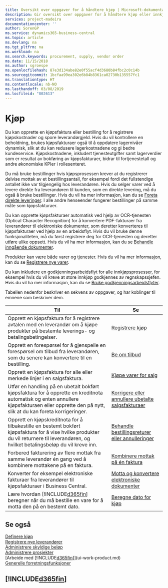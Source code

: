 ```yaml
---
title: Oversikt over oppgaver for å håndtere kjøp | Microsoft-dokumentasjon
description: Gir oversikt over oppgaver for å håndtere kjøp eller innkjøpsprosesser, inkludert hvordan kjøpsfakturaer og bestillinger fungerer.
services: project-madeira
documentationcenter: ''
author: SorenGP
ms.service: dynamics365-business-central
ms.topic: article
ms.devlang: na
ms.tgt_pltfrm: na
ms.workload: na
ms.search.keywords: procurement, supply, vendor order
ms.date: 11/15/2018
ms.author: sgroespe
ms.openlocfilehash: 87e3d134abe82e0f55acf4d3680b84fbc2c0c14b
ms.sourcegitcommit: 1bcfaa99ea302e6b84b8361ca02730b135557fc1
ms.translationtype: HT
ms.contentlocale: nb-NO
ms.lasthandoff: 03/08/2019
ms.locfileid: "802613"
---
```

# <a name="purchasing"></a>Kjøp
Du kan opprette en kjøpsfaktura eller bestilling for å registrere kjøpskostnader og spore leverandørgjeld. Hvis du vil kontrollere en beholdning, brukes kjøpsfakturaer også til å oppdatere lagernivåer dynamisk, slik at du kan redusere lagerkostnadene og gi bedre kundeservice. Kjøpskostnadene, inkludert tjenesteutgifter samt lagerverdier som er resultat av bokføring av kjøpsfakturaer, bidrar til fortjenestetall og andre økonomiske KPIer i rollesenteret.

Du må bruke bestillinger hvis kjøpsprosessen krever at du registrerer delvise mottak av et bestillingsantall, for eksempel fordi det fullstendige antallet ikke var tilgjengelig hos leverandøren. Hvis du selger varer ved å levere direkte fra leverandøren til kunden, som en direkte levering, må du også å bruke bestillinger. Hvis du vil ha mer informasjon, kan du se [Foreta direkte leveringer](sales-how-drop-shipment.md). I alle andre henseender fungerer bestillinger på samme måte som kjøpsfakturaer.

Du kan opprette kjøpsfakturaer automatisk ved hjelp av OCR-tjenesten (Optical Character Recognition) for å konvertere PDF-fakturaer fra leverandører til elektroniske dokumenter, som deretter konverteres til kjøpsfakturaer ved hjelp av en arbeidsflyt. Hvis du vil bruke denne funksjonaliteten, må du først registrere deg for OCR-tjenesten og deretter utføre ulike oppsett. Hvis du vil ha mer informasjon, kan du se [Behandle inngående dokumenter](across-process-income-documents.md).      

Produkter kan være både varer og tjenester. Hvis du vil ha mer informasjon, kan du se [Registrere nye varer](inventory-how-register-new-items.md).

Du kan inkludere en godkjenningsarbeidsflyt for alle innkjøpsprosesser, for eksempel hvis du vil kreve at store innkjøp godkjennes av regnskapssjefen. Hvis du vil ha mer informasjon, kan du se [Bruke godkjenningsarbeidsflyter](across-how-use-approval-workflows.md).

Tabellen nedenfor beskriver en sekvens av oppgaver, og har koblinger til emnene som beskriver dem.

| Til | Se |
| --- | --- |
| Opprett en kjøpsfaktura for å registrere avtalen med en leverandør om å kjøpe produkter på bestemte leverings- og betalingsbetingelser. |[Registrere kjøp](purchasing-how-record-purchases.md) |
|Opprett en forespørsel for å gjenspeile en forespørsel om tilbud fra leverandøren, som du senere kan konvertere til en bestilling.|[Be om tilbud](purchasing-how-request-quotes.md)|
| Opprett en kjøpsfaktura for alle eller merkede linjer i en salgsfaktura. |[Kjøpe varer for salg](purchasing-how-purchase-products-sale.md) |
| Utfør en handling på en ubetalt bokført kjøpsfaktura for å opprette en kreditnota automatisk og enten annullere kjøpsfakturaen eller opprette den på nytt, slik at du kan foreta korrigeringer. |[Korrigere eller annullere ubetalte salgsfakturaer](purchasing-how-correct-cancel-unpaid-purchase-invoices.md) |
| Opprett en kjøpskreditnota for å tilbakestille en bestemt bokført kjøpsfaktura for å vise hvilke produkter du vil returnere til leverandøren, og hvilket betalingsbeløp du vil kreve inn. |[Behandle bestillingsreturer eller annulleringer](purchasing-how-register-new-vendors.md) |
|Forbered fakturering av flere mottak fra samme leverandør én gang ved å kombinere mottakene på en faktura.|[Kombinere mottak på én faktura](purchasing-how-to-combine-receipts.md)|
|Konverter for eksempel elektroniske fakturaer fra leverandører til kjøpsfakturaer i Business Central.|[Motta og konvertere elektroniske dokumenter](purchasing-how-to-receive-and-convert-electronic-documents.md)|
| Lære hvordan [!INCLUDE[d365fin](includes/d365fin_md.md)] beregner når du må bestille en vare for å motta den på en bestemt dato.|[Beregne dato for kjøp](purchasing-date-calculation-for-purchases.md)|

## <a name="see-also"></a>Se også
[Definere kjøp](purchasing-setup-purchasing.md)  
[Registrere nye leverandører](purchasing-how-register-new-vendors.md)  
[Administrere skyldige beløp](payables-manage-payables.md)  
[Administrere prosjekter](projects-manage-projects.md)    
[Arbeide med [!INCLUDE[d365fin](includes/d365fin_md.md)]](ui-work-product.md)  
[Generelle forretningsfunksjoner](ui-across-business-areas.md)

## [!INCLUDE[d365fin](includes/free_trial_md.md)]  
